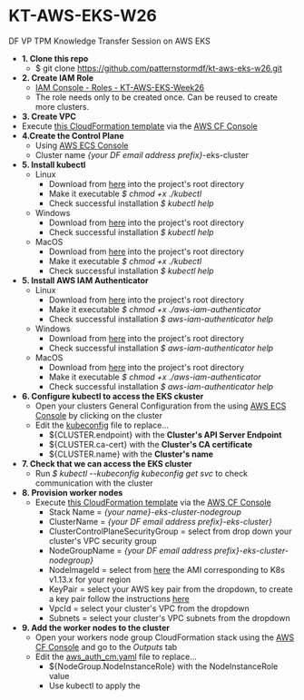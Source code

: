 # KT-AWS-EKS-W26
DF VP TPM Knowledge Transfer Session on AWS EKS
* **1. Clone this repo**
    * $ git clone https://github.com/patternstormdf/kt-aws-eks-w26.git
* **2. Create IAM Role**
    * [IAM Console - Roles - KT-AWS-EKS-Week26](https://console.aws.amazon.com/iam/home#/roles)
    * The role needs only to be created once. Can be reused to create more clusters.
* **3. Create VPC**
* Execute [this CloudFormation template](https://github.com/patternstormdf/kt-aws-eks-w26/blob/master/eks-cluster-vpc.yaml) via the [AWS CF Console](https://us-east-2.console.aws.amazon.com/cloudformation)
* **4.Create the Control Plane** 
    * Using [AWS ECS Console](https://us-east-2.console.aws.amazon.com/eks/home)
    * Cluster name *{your DF email address prefix}*-eks-cluster
* **5. Install kubectl**
    * Linux
        * Download from [here](https://storage.googleapis.com/kubernetes-release/release/v1.15.0/bin/linux/amd64/kubectl) into the project's root directory
        * Make it executable *$ chmod +x ./kubectl*
        * Check successful installation *$ kubectl help*
    * Windows
        * Download from [here](https://storage.googleapis.com/kubernetes-release/release/v1.15.0/bin/linux/amd64/kubectl) into the project's root directory
        * Check successful installation *$ kubectl help*
    * MacOS
        * Download from [here](https://storage.googleapis.com/kubernetes-release/release/v1.15.0/bin/darwin/amd64/kubectl) into the project's root directory
        * Make it executable *$ chmod +x ./kubectl*
        * Check successful installation *$ kubectl help*
* **5. Install AWS IAM Authenticator**
    * Linux
        * Download from [here](https://amazon-eks.s3-us-west-2.amazonaws.com/1.13.7/2019-06-11/bin/linux/amd64/aws-iam-authenticator) into the project's root directory
        * Make it executable *$ chmod +x ./aws-iam-authenticator*
        * Check successful installation *$ aws-iam-authenticator help*
    * Windows
        * Download from [here](https://amazon-eks.s3-us-west-2.amazonaws.com/1.13.7/2019-06-11/bin/windows/amd64/aws-iam-authenticator.exe) into the project's root directory
        * Check successful installation *$ aws-iam-authenticator help*
    * MacOS
        * Download from [here](https://amazon-eks.s3-us-west-2.amazonaws.com/1.13.7/2019-06-11/bin/darwin/amd64/aws-iam-authenticator) into the project's root directory
        * Make it executable *$ chmod +x ./aws-iam-authenticator*
        * Check successful installation *$ aws-iam-authenticator help*
* **6. Configure kubectl to access the EKS ckuster**
    * Open your clusters General Configuration from the using [AWS ECS Console](https://us-east-2.console.aws.amazon.com/eks/home) by clicking on the cluster
    * Edit the [kubeconfig](https://github.com/patternstormdf/kt-aws-eks-w26/blob/master/kubeconfig) file to replace...
        * ${CLUSTER.endpoint} with the **Cluster's API Server Endpoint**
        * ${CLUSTER.ca-cert} with the **Cluster's CA certificate**
        * ${CLUSTER.name} with the **Cluster's name**
* **7. Check that we can access the EKS cluster**
    * Run  *$ kubectl --kubeconfig kubeconfig get svc* to check communication with the cluster
* **8. Provision worker nodes**
    * Execute [this CloudFormation template](https://github.com/patternstormdf/kt-aws-eks-w26/blob/master/eks-cluster-nodegroup.yaml) via the [AWS CF Console](https://us-east-2.console.aws.amazon.com/cloudformation)
        * Stack Name = *{your name}-eks-cluster-nodegroup*
        * ClusterName = *{your DF email address prefix}-eks-cluster}*
        * ClusterControlPlaneSecurityGroup = select from drop down your cluster's VPC security group
        * NodeGroupName = *{your DF email address prefix}-eks-cluster-nodegroup}*  
        * NodeImageId = select from [here](https://docs.aws.amazon.com/eks/latest/userguide/eks-optimized-ami.html) the AMI corresponding to K8s v1.13.x for your region
        * KeyPair = select your AWS key pair from the dropdown, to create a key pair follow the instructions [here](https://docs.aws.amazon.com/AWSEC2/latest/UserGuide/ec2-key-pairs.html#having-ec2-create-your-key-pair)
        * VpcId = select your cluster's VPC from the dropdown
        * Subnets = select your cluster's VPC subnets from the dropdown
* **9. Add the worker nodes to the cluster**
    * Open your workers node group CloudFormation stack using the [AWS CF Console](https://us-east-2.console.aws.amazon.com/cloudformation) and go to the *Outputs* tab
    * Edit the [aws_auth_cm.yaml]() file to replace...
        * ${NodeGroup.NodeInstanceRole} with the NodeInstanceRole value
        * Use kubectl to apply the 
        